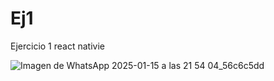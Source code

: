 # Ej1
Ejercicio 1 react nativie 

![Imagen de WhatsApp 2025-01-15 a las 21 54 04_56c6c5dd](https://github.com/user-attachments/assets/e24aab94-4076-4b5f-89ec-6df3473e35d8)
